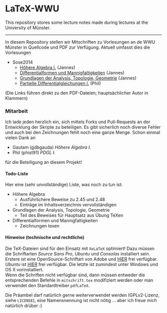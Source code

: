 LaTeX-WWU
=========
This repository stores some lecture notes made during lectures at the University of Münster.

---

In diesem Repository stellen wir Mitschriften zu Vorlesungen an de WWU Münster in Quellcode und PDF zur Verfügung. Aktuell umfasst dies die Vorlesungen

* Sose2014
	* [Höhere Algebra I.](https://github.com/JaMeZ-B/latex-wwu/raw/master/hoehere_algebra_1/hoehere_algebra.pdf?raw=true "Höhere Algebra I.") (Jannes)
	* [Differentialformen und Mannigfaltigkeiten](https://github.com/JaMeZ-B/latex-wwu/raw/master/DiffMa/diff_ma.pdf?raw=true "Differentialformen und Mannigfaltigkeiten") (Jannes)
	* [Grundlagen der Analysis, Topologie, Geometrie](https://github.com/JaMeZ-B/latex-wwu/blob/master/Ana_Top_Geo/ana_top_geo.pdf?raw=true "Grundlagen der Analysis, Topologie und Geometrie") (Jannes)
	* [Partielle Differentialgleichungen I.](https://github.com/JaMeZ-B/latex-wwu/blob/master/PDGL1/PDGL1.pdf?raw=true "Partielle Differentialgleichungen I.") (Phil)
	
(Die Links führen direkt zu den PDF-Dateien; hauptsächlicher Autor in Klammern)

### Mitarbeit
Ich lade jeden herzlich ein, sich mittels Forks und Pull-Requests an der Entwicklung der Skripte zu beteiligen. Es gibt sicherlich noch diverse Fehler und auch bei den
Zeichnungen fehlt noch eine ganze Menge.
Schon einmal vielen Dank an

* Gautam (gdbgauda) _Höhere Algebra I._
* Phil (phist91) _PDGL I._

für die Beteiligung an diesem Projekt!

#### Todo-Liste
Hier eine (sehr unvollständige) Liste, was noch zu tun ist:

* Höhere Algebra
	* Ausführlichere Beweise zu 2.45 und 2.48
	* Einträge im Inhaltsverzeichnis vervollständigen
* Grundlagen der Analysis, Topologie, Geometrie
	* Teil des Beweises für Hauptsatz aus Übung TeXen
* Differentialformen und Mannigfaltigkeiten
	* Zeichnungen texen

#### Hinweise (technische und rechtliche)
Die TeX-Dateien sind für den Einsatz mit `XeLaTeX` optimiert! Dazu müssen die Schriftarten _Source Sans Pro_, _Ubuntu_ und _Consolas_ installiert sein. Erstere
ist eine OpenSource-Schriftart von Adobe und [HIER](http://sourceforge.net/projects/sourcesans.adobe/files/ "Source Sans Pro") frei verfügbar. _Ubuntu_ ist [HIER](https://www.google.com/fonts/specimen/Ubuntu "Ubuntu auf GoogleFonts") frei verfügbar. Die letzte ist zumindest unter Windows und OS X vorinstalliert.  
Wenn die Schriften nicht verfügbar sind, dann müssen entweder die entsprechenden Befehle in `mitschrift.tex` modifiziert werden oder 
man verwendet den Standardtreiber `pdfLaTeX`.

Die Präambel darf natürlich gerne weiterverwendet werden (GPLv2-Lizenz, siehe `LICENSE`), eine Namensnennung ist nicht nötig … aber ich freue mich natürlich drüber :)

